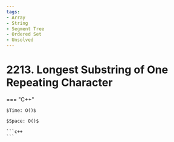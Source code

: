 ```yaml
---
tags:
- Array
- String
- Segment Tree
- Ordered Set
- Unsolved
---
```



# 2213. Longest Substring of One Repeating Character

=== "C++"

    $Time: O()$

    $Space: O()$

    ```c++
    ```